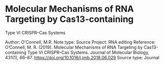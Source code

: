 # Molecular Mechanisms of RNA Targeting by Cas13-containing
Type VI CRISPR–Cas Systems

Author: O'Connell, M.R.
Note type: Source
Project: RNA editing
Reference: O’Connell, M. R. (2019). Molecular Mechanisms of RNA Targeting by Cas13-containing Type VI CRISPR–Cas Systems. Journal of Molecular Biology, 431(1), 66–87. https://doi.org/10.1016/j.jmb.2018.06.029
Source type: Journal